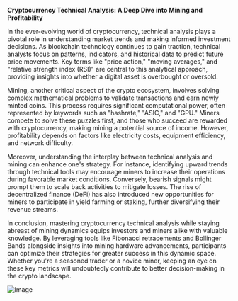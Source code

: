 **Cryptocurrency Technical Analysis: A Deep Dive into Mining and Profitability**

In the ever-evolving world of cryptocurrency, technical analysis plays a pivotal role in understanding market trends and making informed investment decisions. As blockchain technology continues to gain traction, technical analysts focus on patterns, indicators, and historical data to predict future price movements. Key terms like "price action," "moving averages," and "relative strength index (RSI)" are central to this analytical approach, providing insights into whether a digital asset is overbought or oversold.

Mining, another critical aspect of the crypto ecosystem, involves solving complex mathematical problems to validate transactions and earn newly minted coins. This process requires significant computational power, often represented by keywords such as "hashrate," "ASIC," and "GPU." Miners compete to solve these puzzles first, and those who succeed are rewarded with cryptocurrency, making mining a potential source of income. However, profitability depends on factors like electricity costs, equipment efficiency, and network difficulty.

Moreover, understanding the interplay between technical analysis and mining can enhance one's strategy. For instance, identifying upward trends through technical tools may encourage miners to increase their operations during favorable market conditions. Conversely, bearish signals might prompt them to scale back activities to mitigate losses. The rise of decentralized finance (DeFi) has also introduced new opportunities for miners to participate in yield farming or staking, further diversifying their revenue streams.

In conclusion, mastering cryptocurrency technical analysis while staying abreast of mining dynamics equips investors and miners alike with valuable knowledge. By leveraging tools like Fibonacci retracements and Bollinger Bands alongside insights into mining hardware advancements, participants can optimize their strategies for greater success in this dynamic space. Whether you're a seasoned trader or a novice miner, keeping an eye on these key metrics will undoubtedly contribute to better decision-making in the crypto landscape.

![Image](https://github.com/user-attachments/assets/31692037-0104-4703-abd1-696b6a7dd41b)